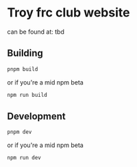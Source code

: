 # Troy frc club website

can be found at:
tbd

## Building
```sh
pnpm build
```
or if you're a mid npm beta
```sh
npm run build
```

## Development
```sh
pnpm dev
```
or if you're a mid npm beta
```sh
npm run dev
```